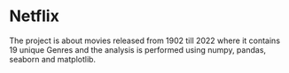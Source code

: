 # Netflix
The project is about movies released from 1902 till 2022 where it contains 19 unique Genres and the analysis is performed using numpy, pandas, seaborn and matplotlib.
